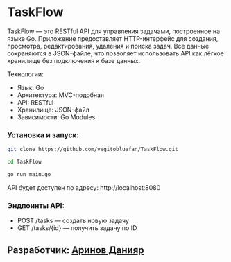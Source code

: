 # TaskFlow

TaskFlow — это RESTful API для управления задачами, построенное на языке Go. 
Приложение предоставляет HTTP-интерфейс для создания, просмотра, редактирования, 
удаления и поиска задач. Все данные сохраняются в JSON-файле, что позволяет 
использовать API как лёгкое хранилище без подключения к базе данных.

Технологии:
- Язык: Go
- Архитектура: MVC-подобная
- API: RESTful
- Хранилище: JSON-файл
- Зависимости: Go Modules

### Установка и запуск:
  ```bash
  git clone https://github.com/vegitobluefan/TaskFlow.git
  ```
  ```bash
  cd TaskFlow
  ```
  ```bash
  go run main.go
  ```

API будет доступен по адресу: http://localhost:8080

### Эндпоинты API:
- POST /tasks         — создать новую задачу
- GET /tasks/{id}     — получить задачу по ID

## Разработчик: [Аринов Данияр](https://github.com/vegitobluefan)
